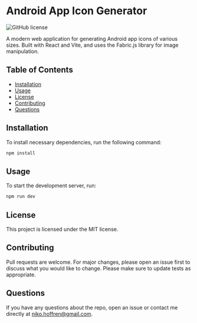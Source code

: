 # Android App Icon Generator

![GitHub license](https://img.shields.io/badge/license-MIT-blue.svg)

A modern web application for generating Android app icons of various sizes. Built with React and Vite, and uses the Fabric.js library for image manipulation.

## Table of Contents

- [Installation](#installation)
- [Usage](#usage)
- [License](#license)
- [Contributing](#contributing)
- [Questions](#questions)

## Installation

To install necessary dependencies, run the following command:

```bash
npm install
```

## Usage

To start the development server, run:

```bash
npm run dev
```

## License

This project is licensed under the MIT license.

## Contributing

Pull requests are welcome. For major changes, please open an issue first to discuss what you would like to change. Please make sure to update tests as appropriate.

## Questions

If you have any questions about the repo, open an issue or contact me directly at niko.hoffren@gmail.com.
